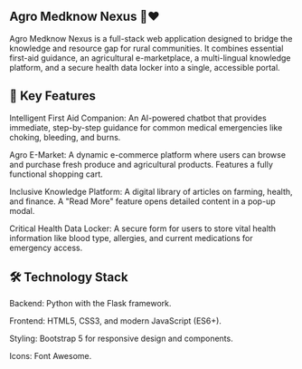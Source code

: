 ## Agro Medknow Nexus 🌱❤️

Agro Medknow Nexus is a full-stack web application designed to bridge the knowledge and resource gap for rural communities. It combines essential first-aid guidance, an agricultural e-marketplace, a multi-lingual knowledge platform, and a secure health data locker into a single, accessible portal.

## 🌟 Key Features

Intelligent First Aid Companion: An AI-powered chatbot that provides immediate, step-by-step guidance for common medical emergencies like choking, bleeding, and burns.

Agro E-Market: A dynamic e-commerce platform where users can browse and purchase fresh produce and agricultural products. Features a fully functional shopping cart.

Inclusive Knowledge Platform: A digital library of articles on farming, health, and finance. A "Read More" feature opens detailed content in a pop-up modal.

Critical Health Data Locker: A secure form for users to store vital health information like blood type, allergies, and current medications for emergency access.

## 🛠️ Technology Stack

Backend: Python with the Flask framework.

Frontend: HTML5, CSS3, and modern JavaScript (ES6+).

Styling: Bootstrap 5 for responsive design and components.

Icons: Font Awesome.
